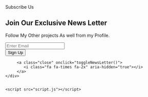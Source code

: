 <!DOCTYPE html>
<html lang="en">
<head>
    <meta charset="UTF-8">
    <meta name="viewport" content="width=device-width, initial-scale=1.0">
    <title>News Letter Popup</title>
    <link rel="stylesheet" href="style.css">
    <link rel="stylesheet" href="https://cdnjs.cloudflare.com/ajax/libs/font-awesome/6.4.2/css/all.min.css" integrity="sha512-z3gLpd7yknf1YoNbCzqRKc4qyor8gaKU1qmn+CShxbuBusANI9QpRohGBreCFkKxLhei6S9CQXFEbbKuqLg0DA==" crossorigin="anonymous" referrerpolicy="no-referrer" />
</head>
<body>
    <a class="button" onclick="toggleNewsLetter()"> Subscribe Us</a>
    <div class="hidden" id="newsLetter">
        <h2>Join Our Exclusive News Letter</h2>
        <p>Follow My Other projects As well from my Profile.</p>
        <div class="box">
            <input type="email" placeholder="Enter Email">
        </div>
        <div class="box">
            <button type="submit">Sign Up</button>
        </div>

         <a class="close" onclick="toggleNewsLetter()">
            <i class="fa fa-times fa-2x" aria-hidden="true"></i>
         </a>
    </div>


    <script src="script.js"></script>

</body>
</html>
